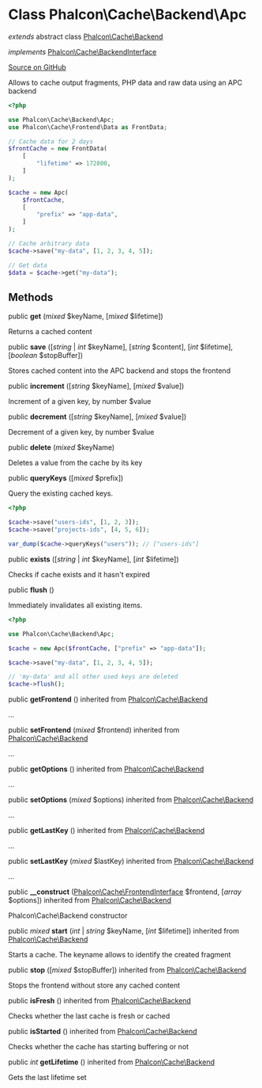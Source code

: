 # Class **Phalcon\\Cache\\Backend\\Apc**

*extends* abstract class [Phalcon\Cache\Backend](/en/3.2/api/Phalcon_Cache_Backend)

*implements* [Phalcon\Cache\BackendInterface](/en/3.2/api/Phalcon_Cache_BackendInterface)

<a href="https://github.com/phalcon/cphalcon/blob/master/phalcon/cache/backend/apc.zep" class="btn btn-default btn-sm">Source on GitHub</a>

Allows to cache output fragments, PHP data and raw data using an APC backend

```php
<?php

use Phalcon\Cache\Backend\Apc;
use Phalcon\Cache\Frontend\Data as FrontData;

// Cache data for 2 days
$frontCache = new FrontData(
    [
        "lifetime" => 172800,
    ]
);

$cache = new Apc(
    $frontCache,
    [
        "prefix" => "app-data",
    ]
);

// Cache arbitrary data
$cache->save("my-data", [1, 2, 3, 4, 5]);

// Get data
$data = $cache->get("my-data");

```


## Methods
public  **get** (*mixed* $keyName, [*mixed* $lifetime])

Returns a cached content



public  **save** ([*string* | *int* $keyName], [*string* $content], [*int* $lifetime], [*boolean* $stopBuffer])

Stores cached content into the APC backend and stops the frontend



public  **increment** ([*string* $keyName], [*mixed* $value])

Increment of a given key, by number $value



public  **decrement** ([*string* $keyName], [*mixed* $value])

Decrement of a given key, by number $value



public  **delete** (*mixed* $keyName)

Deletes a value from the cache by its key



public  **queryKeys** ([*mixed* $prefix])

Query the existing cached keys.

```php
<?php

$cache->save("users-ids", [1, 2, 3]);
$cache->save("projects-ids", [4, 5, 6]);

var_dump($cache->queryKeys("users")); // ["users-ids"]

```



public  **exists** ([*string* | *int* $keyName], [*int* $lifetime])

Checks if cache exists and it hasn't expired



public  **flush** ()

Immediately invalidates all existing items.

```php
<?php

use Phalcon\Cache\Backend\Apc;

$cache = new Apc($frontCache, ["prefix" => "app-data"]);

$cache->save("my-data", [1, 2, 3, 4, 5]);

// 'my-data' and all other used keys are deleted
$cache->flush();

```



public  **getFrontend** () inherited from [Phalcon\Cache\Backend](/en/3.2/api/Phalcon_Cache_Backend)

...


public  **setFrontend** (*mixed* $frontend) inherited from [Phalcon\Cache\Backend](/en/3.2/api/Phalcon_Cache_Backend)

...


public  **getOptions** () inherited from [Phalcon\Cache\Backend](/en/3.2/api/Phalcon_Cache_Backend)

...


public  **setOptions** (*mixed* $options) inherited from [Phalcon\Cache\Backend](/en/3.2/api/Phalcon_Cache_Backend)

...


public  **getLastKey** () inherited from [Phalcon\Cache\Backend](/en/3.2/api/Phalcon_Cache_Backend)

...


public  **setLastKey** (*mixed* $lastKey) inherited from [Phalcon\Cache\Backend](/en/3.2/api/Phalcon_Cache_Backend)

...


public  **__construct** ([Phalcon\Cache\FrontendInterface](/en/3.2/api/Phalcon_Cache_FrontendInterface) $frontend, [*array* $options]) inherited from [Phalcon\Cache\Backend](/en/3.2/api/Phalcon_Cache_Backend)

Phalcon\\Cache\\Backend constructor



public *mixed* **start** (*int* | *string* $keyName, [*int* $lifetime]) inherited from [Phalcon\Cache\Backend](/en/3.2/api/Phalcon_Cache_Backend)

Starts a cache. The keyname allows to identify the created fragment



public  **stop** ([*mixed* $stopBuffer]) inherited from [Phalcon\Cache\Backend](/en/3.2/api/Phalcon_Cache_Backend)

Stops the frontend without store any cached content



public  **isFresh** () inherited from [Phalcon\Cache\Backend](/en/3.2/api/Phalcon_Cache_Backend)

Checks whether the last cache is fresh or cached



public  **isStarted** () inherited from [Phalcon\Cache\Backend](/en/3.2/api/Phalcon_Cache_Backend)

Checks whether the cache has starting buffering or not



public *int* **getLifetime** () inherited from [Phalcon\Cache\Backend](/en/3.2/api/Phalcon_Cache_Backend)

Gets the last lifetime set




